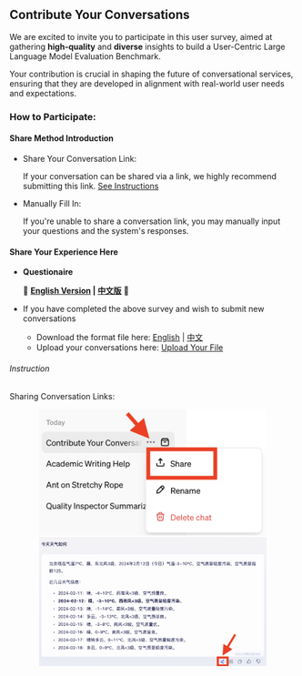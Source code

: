 ## Contribute Your Conversations

We are excited to invite you to participate in this user survey, aimed at gathering **high-quality** and **diverse** insights to build a User-Centric Large Language Model Evaluation Benchmark. 

Your contribution is crucial in shaping the future of conversational services, ensuring that they are developed in alignment with real-world user needs and expectations.



### How to Participate:

#### Share Method Introduction

- Share Your Conversation Link:

  If your conversation can be shared via a link, we highly recommend submitting this link. [See Instructions](#Instruction)

- Manually Fill In:

  If you're unable to share a conversation link, you may manually input your questions and the system's responses. 

#### Share Your Experience Here

- **Questionaire**

  🚀 **[English Version](https://www.wjx.cn/vm/Qc5XIm2.aspx# ) | [中文版](https://www.wjx.cn/vm/YKqvOL9.aspx# )** 🚀

- If you have completed the above survey and wish to submit new conversations
  - Download the format file here: [English](https://cloud.tsinghua.edu.cn/f/daca9e76f4b24741b900/) | [中文](https://cloud.tsinghua.edu.cn/f/3f43eb9698f54d8b80b1/)
  - Upload your conversations here: [Upload Your File](https://cloud.tsinghua.edu.cn/u/d/25c5a976d0954656a574/)





###### Instruction
Sharing Conversation Links:
<center class='half'>
  <img src='./fig/ChatGPT-share.png' width='400'/><img src='./fig/ERNIE-share.png' width='400'/>
</center>


